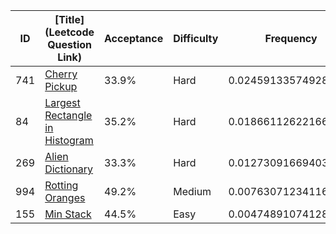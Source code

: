 |ID|[Title](Leetcode Question Link)|Acceptance|Difficulty|Frequency|
|----|-----|----|---|---|
|741|[Cherry Pickup]( https://leetcode.com/problems/cherry-pickup)|33.9%|Hard|0.024591335749285945|
|84|[Largest Rectangle in Histogram]( https://leetcode.com/problems/largest-rectangle-in-histogram)|35.2%|Hard|0.01866112622166295|
|269|[Alien Dictionary]( https://leetcode.com/problems/alien-dictionary)|33.3%|Hard|0.012730916694039954|
|994|[Rotting Oranges]( https://leetcode.com/problems/rotting-oranges)|49.2%|Medium|0.007630712341163886|
|155|[Min Stack]( https://leetcode.com/problems/min-stack)|44.5%|Easy|0.00474891074128171|

